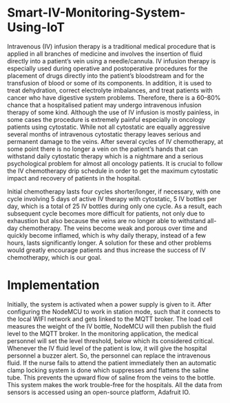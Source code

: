 # Smart-IV-Monitoring-System-Using-IoT
Intravenous (IV) infusion therapy is a traditional medical procedure that is applied in 
all branches of medicine and involves the insertion of fluid directly into a patient’s vein using 
a needle/cannula. IV infusion therapy is especially used during operative and postoperative 
procedures for the placement of drugs directly into the patient’s bloodstream and for the 
transfusion of blood or some of its components. In addition, it is used to treat dehydration, 
correct electrolyte imbalances, and treat patients with cancer who have digestive system 
problems. Therefore, there is a 60–80% chance that a hospitalised patient may undergo 
intravenous infusion therapy of some kind.
Although the use of IV infusion is mostly painless, in some cases the procedure is 
extremely painful especially in oncology patients using cytostatic. While not all cytostatic are 
equally aggressive several months of intravenous cytostatic therapy leaves serious and 
permanent damage to the veins. After several cycles of IV chemotherapy, at some point there 
is no longer a vein on the patient’s hands that can withstand daily cytostatic therapy which is a 
nightmare and a serious psychological problem for almost all oncology patients. It is crucial to 
follow the IV chemotherapy drip schedule in order to get the maximum cytostatic impact and 
recovery of patients in the hospital.

Initial chemotherapy lasts four cycles shorter/longer, if necessary, with one cycle 
involving 5 days of active IV therapy with cytostatic, 5 IV bottles per day, which is a total of 
25 IV bottles during only one cycle. As a result, each subsequent cycle becomes more difficult 
for patients, not only due to exhaustion but also because the veins are no longer able to 
withstand all-day chemotherapy. The veins become weak and porous over time and quickly 
become inflamed, which is why daily therapy, instead of a few hours, lasts significantly longer. 
A solution for these and other problems would greatly encourage patients and thus increase the 
success of IV chemotherapy, which is our goal.


# Implementation
 Initially, the system 
is activated when a power supply is given to it. After configuring the NodeMCU to work in station mode, such that it connects to the local WIFI network and gets linked to the MQTT broker. The load cell measures the weight of the IV bottle, NodeMCU will then publish the fluid level to the MQTT broker. In the monitoring application, the medical personnel will set the level threshold, below which its considered critical. Whenever the IV fluid level of the patient is low, it will give the hospital personnel a buzzer alert. So, the personnel can replace the intravenous fluid. If the nurse fails to attend the patient immediately then an automatic clamp locking system is done which suppresses and flattens the saline tube. This prevents the upward flow of saline from the veins to the bottle. This system makes the work trouble-free for the hospitals. All the data from sensors is accessed using an open-source platform, Adafruit IO.

